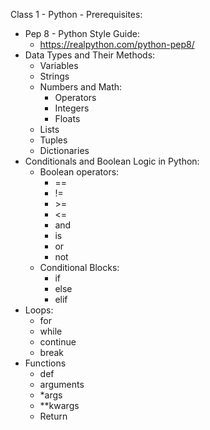 Class 1 - Python - Prerequisites:


-   Pep 8 - Python Style Guide:
    -   <https://realpython.com/python-pep8/>
-   Data Types and Their Methods:
    -   Variables
    -   Strings
    -   Numbers and Math:
        -   Operators
        -   Integers
        -   Floats
    -   Lists
    -   Tuples
    -   Dictionaries
-   Conditionals and Boolean Logic in Python:
    -   Boolean operators:
        -   ==
        -   !=
        -   \>=
        -   \<=
        -   and
        -   is
        -   or
        -   not
    -   Conditional Blocks:
        -   if
        -   else
        -   elif
-   Loops: 
    -   for
    -   while
    -   continue
    -   break
-   Functions
    -   def
    -   arguments
    -   \*args
    -   \*\*kwargs
    -   Return